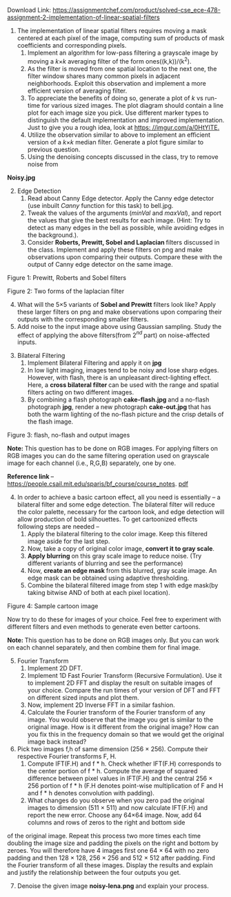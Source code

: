 Download Link: https://assignmentchef.com/product/solved-cse_ece-478-assignment-2-implementation-of-linear-spatial-filters
<br>
<ol>

 <li> The implementation of linear spatial filters requires moving a mask centered at each pixel of the image, computing sum of products of mask coefficients and corresponding pixels.

  <ol>

   <li>Implement an algorithm for low-pass filtering a grayscale image by moving a <em>k</em>×<em>k </em>averaging filter of the form ones((k,k))/(k<sup>2</sup>).</li>

   <li>As the filter is moved from one spatial location to the next one, the filter window shares many common pixels in adjacent neighborhoods. Exploit this observation and implement a more efficient version of averaging filter.</li>

   <li>To appreciate the benefits of doing so, generate a plot of <em>k </em>vs run-time for various sized images. The plot diagram should contain a line plot for each image size you pick. Use different marker types to distinguish the default implementation and improved implementation. Just to give you a rough idea, look at <a href="https://imgur.com/a/0HtYlTE">https: </a><a href="https://imgur.com/a/0HtYlTE">//imgur.com/a/0HtYlTE</a><a href="https://imgur.com/a/0HtYlTE">.</a></li>

   <li>Utilize the observation similar to above to implement an efficient version of a <em>k</em>×<em>k </em>median filter. Generate a plot figure similar to previous question.</li>

   <li>Using the denoising concepts discussed in the class, try to remove noise from</li>

  </ol></li>

</ol>

<strong>Noisy.jpg</strong>

<ol start="2">

 <li> Edge Detection

  <ol>

   <li>Read about Canny Edge detector. Apply the Canny edge detector (use inbuilt <em>Canny </em>function for this task) to bell.jpg.</li>

   <li>Tweak the values of the arguments (<em>minVal </em>and <em>maxVal</em>), and report the values that give the best results for each image. (Hint: Try to detect as many edges in the bell as possible, while avoiding edges in the background.).</li>

   <li>Consider <strong>Roberts, Prewitt, Sobel and Laplacian </strong>filters discussed in the class. Implement and apply these filters on png and make observations upon comparing their outputs. Compare these with the output of Canny edge detector on the same image.</li>

  </ol></li>

</ol>

Figure 1: Prewitt, Roberts and Sobel filters

Figure 2: Two forms of the laplacian filter

<ol start="4">

 <li>What will the 5×5 variants of <strong>Sobel and Prewitt </strong>filters look like? Apply these larger filters on png and make observations upon comparing their outputs with the corresponding smaller filters.</li>

 <li>Add noise to the input image above using Gaussian sampling. Study the effect of applying the above filters(from 2<em><sup>nd </sup></em>part) on noise-affected inputs.</li>

</ol>

<ol start="3">

 <li> Bilateral Filtering

  <ol>

   <li>Implement Bilateral Filtering and apply it on <strong>jpg</strong></li>

   <li>In low light imaging, images tend to be noisy and lose sharp edges. However, with flash, there is an unpleasant direct-lighting effect. Here, a <strong>cross bilateral filter </strong>can be used with the range and spatial filters acting on two different images.</li>

   <li>By combining a flash photograph <strong>cake-flash.jpg </strong>and a no-flash photograph <strong>jpg</strong>, render a new photograph <strong>cake-out.jpg </strong>that has both the warm lighting of the no-flash picture and the crisp details of the flash image.</li>

  </ol></li>

</ol>

Figure 3: flash, no-flash and output images

<strong>Note: </strong>This question has to be done on RGB images. For applying filters on RGB images you can do the same filtering operation used on grayscale image for each channel (i.e., R,G,B) separately, one by one.

<strong>Reference link </strong>– <a href="https://people.csail.mit.edu/sparis/bf_course/course_notes.pdf">https://people.csail.mit.edu/sparis/bf_course/course_notes</a>. <a href="https://people.csail.mit.edu/sparis/bf_course/course_notes.pdf">pdf</a>

<ol start="4">

 <li> In order to achieve a basic cartoon effect, all you need is essentially – a bilateral filter and some edge detection. The bilateral filter will reduce the color palette, necessary for the cartoon look, and edge detection will allow production of bold silhouettes. To get cartoonized effects following steps are needed –

  <ol>

   <li>Apply the bilateral filtering to the color image. Keep this filtered image aside for the last step.</li>

   <li>Now, take a copy of original color image, <strong>convert it to gray scale</strong>.</li>

   <li><strong>Apply blurring </strong>on this gray scale image to reduce noise. (Try different variants of blurring and see the performance)</li>

   <li>Now, <strong>create an edge mask </strong>from this blurred, gray scale image. An edge mask can be obtained using adaptive thresholding.</li>

   <li>Combine the bilateral filtered image from step 1 with edge mask(by taking bitwise AND of both at each pixel location).</li>

  </ol></li>

</ol>

Figure 4: Sample cartoon image

Now try to do these for images of your choice. Feel free to experiment with different filters and even methods to generate even better cartoons.

<strong>Note: </strong>This question has to be done on RGB images only. But you can work on each channel separately, and then combine them for final image.

<ol start="5">

 <li> Fourier Transform

  <ol>

   <li>Implement 2D DFT.</li>

   <li>Implement 1D Fast Fourier Transform (Recursive Formulation). Use it to implement 2D FFT and display the result on suitable images of your choice. Compare the run times of your version of DFT and FFT on different sized inputs and plot them.</li>

   <li>Now, implement 2D Inverse FFT in a similar fashion.</li>

   <li>Calculate the Fourier transform of the Fourier transform of any image. You would observe that the image you get is similar to the original image. How is it different from the original image? How can you fix this in the frequency domain so that we would get the original image back instead?</li>

  </ol></li>

 <li>Pick two images f,h of same dimension (256 × 256). Compute their respective Fourier transforms F, H.

  <ol>

   <li>Compute IFT(F.H) and f * h. Check whether IFT(F.H) corresponds to the center portion of f * h. Compute the average of squared difference between pixel values in IFT(F.H) and the central 256 × 256 portion of f * h (F.H denotes point-wise multiplication of F and H and f * h denotes convolution with padding).</li>

   <li>What changes do you observe when you zero pad the original images to dimension (511 × 511) and now calculate IFT(F.H) and report the new error. Choose any 64×64 image. Now, add 64 columns and rows of zeros to the right and bottom side</li>

  </ol></li>

</ol>

of the original image. Repeat this process two more times each time doubling the image size and padding the pixels on the right and bottom by zeroes. You will therefore have 4 images first one 64 × 64 with no zero padding and then 128 × 128, 256 × 256 and 512 × 512 after padding. Find the Fourier transform of all these images. Display the results and explain and justify the relationship between the four outputs you get.

<ol start="7">

 <li> Denoise the given image <strong>noisy-lena.png </strong>and explain your process.</li>

</ol>
